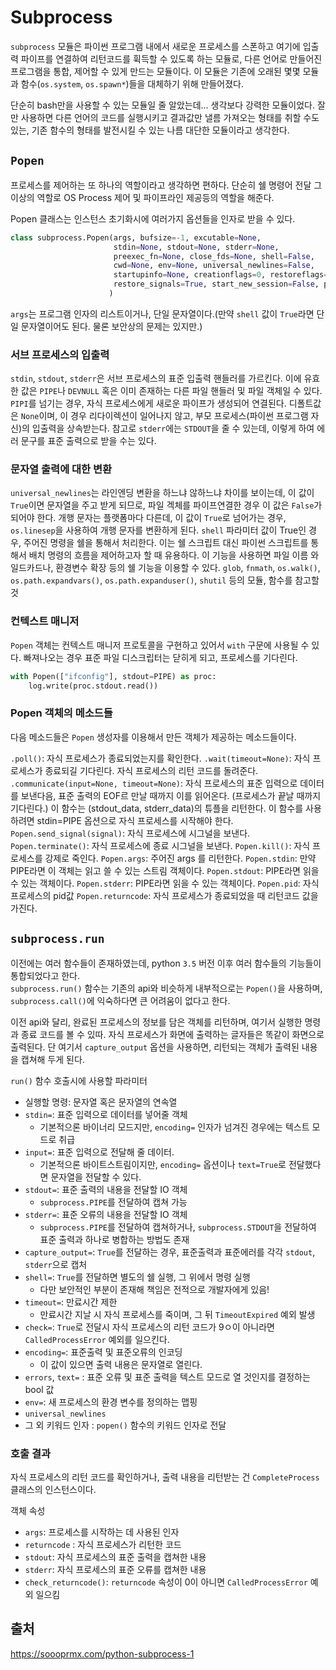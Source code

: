 # Subprocess

`subprocess` 모듈은 파이썬 프로그램 내에서 새로운 프로세스를 스폰하고 여기에 입출력 파이프를 연결하여 리턴코드를 휙득할 수 있도록 하는 모듈로, 다른 언어로 만들어진 프로그램을 통합, 제어할 수 있게 만드는 모듈이다. 이 모듈은 기존에 오래된 몇몇 모듈과 함수(`os.system`, `os.spawn*`)들을 대체하기 위해 만들어졌다. 

단순히 bash만을 사용할 수 있는 모듈일 줄 알았는데... 생각보다 강력한 모듈이었다. 잘만 사용하면 다른 언어의 코드를 실행시키고 결과값만 낼름 가져오는 형태를 취할 수도 있는, 기존 함수의 형태를 발전시킬 수 있는 나름 대단한 모듈이라고 생각한다.

## `Popen`

프로세스를 제어하는 또 하나의 역할이라고 생각하면 편하다. 단순히 쉘 명령어 전달 그 이상의 역할로 OS Process 제어 및 파이프라인 제공등의 역할을 해준다.

Popen 클래스는 인스턴스 초기화시에 여러가지 옵션들을 인자로 받을 수 있다. 

```py
class subprocess.Popen(args, bufsize=-1, excutable=None,
                       stdin=None, stdout=None, stderr=None,
                       preexec_fn=None, close_fds=None, shell=False,
                       cwd=None, env=None, universal_newlines=False,
                       startupinfo=None, creationflags=0, restoreflags=0,
                       restore_signals=True, start_new_session=False, pass_fds=()
                      )
```

`args`는 프로그램 인자의 리스트이거나, 단일 문자열이다.(만약 `shell` 값이 `True`라면 단일 문자열이어도 된다. 물론 보안상의 문제는 있지만.)

### 서브 프로세스의 입출력

`stdin`, `stdout`, `stderr`은 서브 프로세스의 표준 입출력 핸들러를 가르킨다. 이에 유효한 값은 `PIPE`나 `DEVNULL` 혹은 이미 존재하는 다른 파일 핸들러 및 파일 객체일 수 있다. `PIPI`를 넘기는 경우, 자식 프로세스에게 새로운 파이프가 생성되어 연결된다. 디폴트값은 `None`이며, 이 경우 리다이렉션이 일어나지 않고, 부모 프로세스(파이썬 프로그램 자신)의 입출력을 상속받는다. 참고로 `stderr`에는 `STDOUT`을 줄 수 있는데, 이렇게 하여 에러 문구를 표준 출력으로 받을 수는 있다.

### 문자열 출력에 대한 변환

`universal_newlines`는 라인엔딩 변환을 하느냐 않하느냐 차이를 보이는데, 이 값이 `True`이면 문자열을 주고 받게 되므로, 파일 겍체를 파이프연결한 경우 이 값은 `False`가 되어야 한다. 개행 문자는 플랫폼마다 다른데, 이 값이 `True`로 넘어가는 경우, `os.linesep`을 사용하여 개행 문자를 변환하게 된다.
`shell` 파라미터 값이 True인 경우, 주어진 명령을 쉘을 통해서 처리한다. 이는 쉘 스크립트 대신 파이썬 스크립트를 통해서 배치 명령의 흐름을 제어하고자 할 때 유용하다. 이 기능을 사용하면 파일 이름 와일드카드나, 환경변수 확장 등의 쉘 기능을 이용할 수 있다. `glob`, `fnmath`, `os.walk()`, `os.path.expandvars()`, `os.path.expanduser()`, `shutil` 등의 모듈, 함수를 참고할 것

### 컨텍스트 매니저

`Popen` 객체는 컨텍스트 매니저 프로토콜을 구현하고 있어서 `with` 구문에 사용될 수 있다. 빠져나오는 경우 표준 파일 디스크립터는 닫히게 되고, 프로세스를 기다린다.

```py
with Popen(["ifconfig"], stdout=PIPE) as proc:
    log.write(proc.stdout.read())
```

### Popen 객체의 메소드들

다음 메소드들은 `Popen` 생성자를 이용해서 만든 객체가 제공하는 메소드들이다.

`.poll()`: 자식 프로세스가 종료되었는지를 확인한다.
`.wait(timeout=None)`: 자식 프로세스가 종료되길 기다린다. 자식 프로세스의 리턴 코드를 돌려준다.
`.communicate(input=None, timeout=None)`: 자식 프로세스의 표준 입력으로 데이터를 보낸다음, 표준 출력의 EOF르 만날 때까지 이를 읽어온다. (프로세스가 끝날 때까지 기다린다.) 이 함수는 (stdout_data, stderr_data)의 튜플을 리턴한다. 이 함수를 사용하려면 stdin=PIPE 옵션으로 자식 프로세스를 시작해야 한다.
`Popen.send_signal(signal)`: 자식 프로세스에 시그널을 보낸다.
`Popen.terminate()`: 자식 프로세스에 종료 시그널을 보낸다.
`Popen.kill()`: 자식 프로세스를 강제로 죽인다.
`Popen.args`: 주어진 args 를 리턴한다.
`Popen.stdin`: 만약 PIPE라면 이 객체는 읽고 쓸 수 있는 스트림 객체이다.
`Popen.stdout`: PIPE라면 읽을 수 있는 객체이다.
`Popen.stderr`: PIPE라면 읽을 수 있는 객체이다.
`Popen.pid`: 자식 프로세스의 pid값
`Popen.returncode`: 자식 프로세스가 종료되었을 때 리턴코드 값을 가진다.

## `subprocess.run`

이전에는 여러 함수들이 존재하였는데, python `3.5` 버전 이후 여러 함수들의 기능들이 통합되었다고 한다.   
`subprocess.run()` 함수는 기존의 api와 비슷하게 내부적으로는 `Popen()`을 사용하며, `subprocess.call()`에 익숙하다면 큰 어려움이 없다고 한다.

이전 api와 달리, 완료된 프로세스의 정보를 담은 객체를 리턴하며, 여기서 실행한 명령과 종료 코드를 볼 수 있따. 자식 프로세스가 화면에 출력하는 글자들은 똑같이 화면으로 출력된다. 단 여기서 `capture_output` 옵션을 사용하면, 리턴되는 객체가 출력된 내용을 캡쳐해 두게 된다.

`run()` 함수 호출시에 사용할 파라미터
- 실행할 명령: 문자열 혹은 문자열의 연속열
- `stdin=`: 표준 입력으로 데이터를 넣어줄 객체
  - 기본적으론 바이너리 모드지만, `encoding=` 인자가 넘겨진 경우에는 텍스트 모드로 취급
- `input=`: 표준 입력으로 전달해 줄 데이터.
  - 기본적으론 바이트스트림이지만, `encoding=` 옵션이나 `text=True`로 전달했다면 문자열을 전달할 수 있다.
- `stdout=`: 표준 출력의 내용을 전달할 IO 객체
  - `subprocess.PIPE`를 전달하여 캡쳐 가능
- `stderr=`: 표준 오류의 내용을 전달할 IO 객체
  - `subprocess.PIPE`를 전달하여 캡쳐하거나, `subprocess.STDOUT`을 전달하여 표준 출력과 하나로 병합하는 방법도 존재
- `capture_output=`: `True`를 전달하는 경우, 표준출력과 표준에러를 각각 `stdout`, `stderr`으로 캡처
- `shell=`: `True`를 전달하면 별도의 쉘 실행, 그 위에서 명령 실행
  - 다만 보안적인 부분이 존재해 책임은 전적으로 개발자에게 있음!
- `timeout=`: 만료시간 제한
  - 만료시간 지날 시 자식 프로세스를 죽이며, 그 뒤 `TimeoutExpired` 예외 발생
- `check=`: `True`로 전달시 자식 프로세스의 리턴 코드가 9ㅇ이 아니라면 `CalledProcessError` 예외를 일으킨다.
- `encoding=`: 표준출력 및 표준오류의 인코딩
  - 이 값이 있으면 출력 내용은 문자열로 열린다.
- `errors`, `text=` : 표준 오류 및 표준 출력을 텍스트 모드로 열 것인지를 결정하는 bool 값
- `env=`: 새 프로세스의 환경 변수를 정의하는 맵핑
- `universal_newlines`
- 그 외 키워드 인자 : `popen()` 함수의 키워드 인자로 전달

### 호출 결과

자식 프로세스의 리턴 코드를 확인하거나, 출력 내용을 리턴받는 건 `CompleteProcess` 클래스의 인스턴스이다.

객체 속성
- `args`: 프로세스를 시작하는 데 사용된 인자
- `returncode` : 자식 프로세스가 리턴한 코드
- `stdout`: 자식 프로세스의 표준 출력을 캡쳐한 내용
- `stderr`: 자식 프로세스의 표준 오류를 캡쳐한 내용
- `check_returncode()`: `returncode` 속성이 0이 아니면 `CalledProcessError` 예외 일으킴

## 출처

https://soooprmx.com/python-subprocess-1